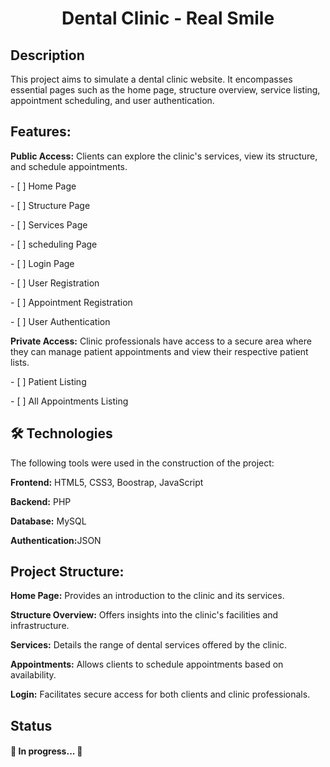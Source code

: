 <h1 align="center">Dental Clinic - Real Smile</h1>

<h2>Description</h2>
<p>This project aims to simulate a dental clinic website. It encompasses essential pages such as the home page, 
  structure overview, service listing, appointment scheduling, and user authentication.</p>
  
<h2>Features:</h2>

<p><b>Public Access:</b> Clients can explore the clinic's services, view its structure, and schedule appointments.</p>
<p>- [ ] Home Page </p>
<p>- [ ] Structure Page</p>
<p>- [ ] Services Page</p>
<p>- [ ] scheduling Page</p>
<p>- [ ] Login Page</p>
<p>- [ ] User Registration</p>
<p>- [ ] Appointment Registration</p>
<p>- [ ] User Authentication</p>

<p><b>Private Access:</b> Clinic professionals have access to a secure area where they can manage patient appointments and view their respective patient lists.</p>

<p>- [ ] Patient Listing</p>
<p>- [ ] All Appointments Listing</p>

<h2> 🛠 Technologies </h2>

The following tools were used in the construction of the project:

<p><b>Frontend:</b> HTML5, CSS3, Boostrap, JavaScript</p>
<p><b>Backend:</b> PHP</p>
<p><b>Database:</b> MySQL</p>
<p><b>Authentication:</b>JSON</p>



<h2>Project Structure:</h2>
<p><b>Home Page:</b> Provides an introduction to the clinic and its services.</p>
<p><b>Structure Overview:</b> Offers insights into the clinic's facilities and infrastructure.</p>
<p><b>Services:</b> Details the range of dental services offered by the clinic.</p>
<p><b>Appointments:</b> Allows clients to schedule appointments based on availability.</p>
<p><b>Login:</b> Facilitates secure access for both clients and clinic professionals.</p>
    
<h2>Status</h2>
<h4> 
	🚧 In progress... 🚧
</h4>
